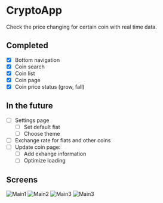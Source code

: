 # CryptoApp
Check the price changing for certain coin with real time data.

## Completed
 - [x] Bottom navigation
 - [x] Coin search
 - [x] Coin list
 - [x] Coin page
 - [x] Coin price status (grow, fall)

## In the future
 - [ ] Settings page
    - [ ] Set default fiat
    - [ ] Choose theme
 - [ ] Exchange rate for fiats and other coins
 - [ ] Update coin page:
    - [ ] Add exhange information
    - [ ] Optimize loading

## Screens
 ![Main1](/screens/1.png)
 ![Main2](/screens/2.png)
 ![Main3](/screens/3.png)
 ![Main3](/screens/4.png)